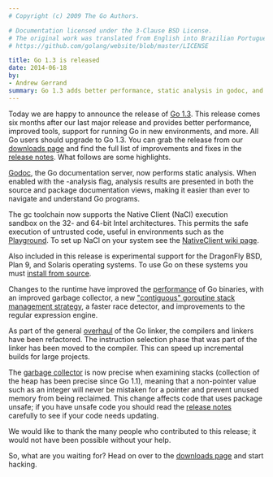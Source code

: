 ```yaml
---
# Copyright (c) 2009 The Go Authors.

# Documentation licensed under the 3-Clause BSD License.
# The original work was translated from English into Brazilian Portuguese.
# https://github.com/golang/website/blob/master/LICENSE

title: Go 1.3 is released
date: 2014-06-18
by:
- Andrew Gerrand
summary: Go 1.3 adds better performance, static analysis in godoc, and more.
---
```



Today we are happy to announce the release of [Go 1.3](/doc/go1.3).
This release comes six months after our last major release and provides better
performance, improved tools, support for running Go in new environments, and more.
All Go users should upgrade to Go 1.3.
You can grab the release from our [downloads page](/dl/) and
find the full list of improvements and fixes in the
[release notes](/doc/go1.3).
What follows are some highlights.

[Godoc](https://godoc.org/code.google.com/p/go.tools/cmd/godoc),
the Go documentation server, now performs static analysis.
When enabled with the -analysis flag, analysis results are presented
in both the source and package documentation views, making it easier
than ever to navigate and understand Go programs.

The gc toolchain now supports the Native Client (NaCl) execution sandbox on the
32- and 64-bit Intel architectures.
This permits the safe execution of untrusted code, useful in environments such as the
[Playground](/blog/playground).
To set up NaCl on your system see the [NativeClient wiki page](/wiki/NativeClient).

Also included in this release is experimental support for the DragonFly BSD,
Plan 9, and Solaris operating systems. To use Go on these systems you must
[install from source](/doc/install/source).

Changes to the runtime have improved the
[performance](/doc/go1.3#performance) of Go binaries,
with an improved garbage collector, a new
["contiguous" goroutine stack management strategy](/s/contigstacks),
a faster race detector, and improvements to the regular expression engine.

As part of the general [overhaul](/s/go13linker) of the Go
linker, the compilers and linkers have been refactored. The instruction
selection phase that was part of the linker has been moved to the compiler.
This can speed up incremental builds for large projects.

The [garbage collector](/doc/go1.3#garbage_collector) is now
precise when examining stacks (collection of the heap has been precise since Go
1.1), meaning that a non-pointer value such as an integer will never be
mistaken for a pointer and prevent unused memory from being reclaimed. This
change affects code that uses package unsafe; if you have unsafe code you
should read the [release notes](/doc/go1.3#garbage_collector)
carefully to see if your code needs updating.

We would like to thank the many people who contributed to this release;
it would not have been possible without your help.

So, what are you waiting for?
Head on over to the [downloads page](/dl/) and start hacking.
